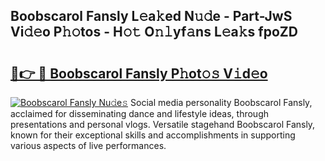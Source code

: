 ## Boobscarol Fansly L𝚎a𝚔ed N𝚞𝚍e - Part-JwS Vi𝚍𝚎o P𝚑𝚘tos - H𝚘𝚝 O𝚗𝚕yf𝚊ns L𝚎a𝚔s fpoZD

# <h2><a href="http://kf6zft.oniu.top/?m=Boobscarol+Fansly">🔗👉 🔴 Boobscarol Fansly P𝚑ot𝚘𝚜 V𝚒d𝚎o</a></h2>

[![Boobscarol Fansly Nu𝚍e𝚜](https://i.imgur.com/0qMVB7G.gif)](http://kf6zft.oniu.top/?m=Boobscarol+Fansly)
Social media personality Boobscarol Fansly, acclaimed for disseminating dance and lifestyle ideas, through presentations and personal vlogs. Versatile stagehand Boobscarol Fansly, known for their exceptional skills and accomplishments in supporting various aspects of live performances.  
